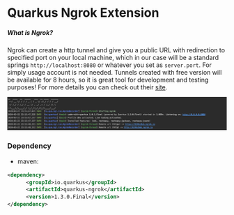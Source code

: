 # Quarkus Ngrok Extension

##### What is Ngrok?
Ngrok can create a http tunnel and give you a public URL with redirection to 
specified port on your local machine, which in our case will be a standard springs `http://localhost:8080` 
or whatever you set as `server.port`. For simply usage account is not needed. Tunnels created with 
free version will be available for 8 hours, so it is great tool for development and testing purposes! 
For more details you can check out their [site](https://ngrok.com/).

![](https://github.com/previousdeveloper/quarkus-ngrok-extension/raw/master/image.png)

### Dependency
- maven:

```xml
<dependency>
      <groupId>io.quarkus</groupId>
      <artifactId>quarkus-ngrok</artifactId>
      <version>1.3.0.Final</version>
</dependency>

